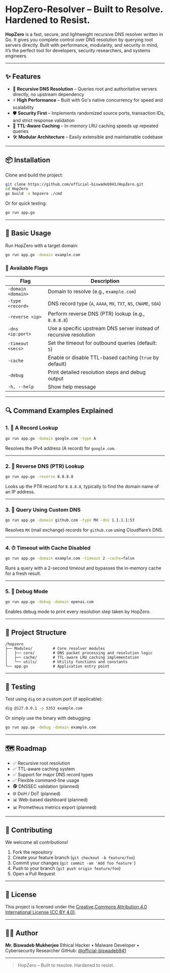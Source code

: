 # HopZero-Resolver – Built to Resolve. Hardened to Resist.

**HopZero** is a fast, secure, and lightweight recursive DNS resolver written in Go. It gives you complete control over DNS resolution by querying root servers directly. Built with performance, modularity, and security in mind, it’s the perfect tool for developers, security researchers, and systems engineers.

---

## ✨ Features

* 🔁 **Recursive DNS Resolution** – Queries root and authoritative servers directly, no upstream dependency
* ⚡ **High Performance** – Built with Go's native concurrency for speed and scalability
* 🛡️ **Security First** – Implements randomized source ports, transaction IDs, and strict response validation
* 🧠 **TTL-Aware Caching** – In-memory LRU caching speeds up repeated queries
* 🛠️ **Modular Architecture** – Easily extensible and maintainable codebase

---

## 📦 Installation

Clone and build the project:

```bash
git clone https://github.com/official-biswadeb941/HopZero.git
cd HopZero
go build -o hopzero ./cmd
```

Or for quick testing:

```bash
go run app.go
```

---

## 🚀 Basic Usage

Run HopZero with a target domain:

```bash
go run app.go -domain example.com
```

### 📘 Available Flags

| Flag               | Description                                                        |
| ------------------ | ------------------------------------------------------------------ |
| `-domain <domain>` | Domain to resolve (e.g., `example.com`)                            |
| `-type <record>`   | DNS record type (`A`, `AAAA`, `MX`, `TXT`, `NS`, `CNAME`, `SOA`)   |
| `-reverse <ip>`    | Perform reverse DNS (PTR) lookup (e.g., `8.8.8.8`)                 |
| `-dns <ip:port>`   | Use a specific upstream DNS server instead of recursive resolution |
| `-timeout <secs>`  | Set the timeout for outbound queries (default: `5`)                |
| `-cache`           | Enable or disable TTL-based caching (`true` by default)            |
| `-debug`           | Print detailed resolution steps and debug output                   |
| `-h, --help`       | Show help message                                                  |

---

## 🔍 Command Examples Explained

### 1. 🔎 A Record Lookup

```bash
go run app.go -domain google.com -type A
```

Resolves the IPv4 address (A record) for `google.com`.

---

### 2. 🔁 Reverse DNS (PTR) Lookup

```bash
go run app.go -reverse 8.8.8.8
```

Looks up the PTR record for `8.8.8.8`, typically to find the domain name of an IP address.

---

### 3. 📱 Query Using Custom DNS

```bash
go run app.go -domain github.com -type MX -dns 1.1.1.1:53
```

Resolves `MX` (mail exchange) records for `github.com` using Cloudflare’s DNS.

---

### 4. ⏱ Timeout with Cache Disabled

```bash
go run app.go -domain example.com -timeout 2 -cache=false
```

Runs a query with a 2-second timeout and bypasses the in-memory cache for a fresh result.

---

### 5. 🐞 Debug Mode

```bash
go run app.go -debug -domain openai.com
```

Enables debug mode to print every resolution step taken by HopZero.

---

## 📁 Project Structure

```
/hopzero
├── Modules/         # Core resolver modules
│   ├── core/        # DNS packet processing and resolution logic
│   ├── cache/       # TTL-aware LRU caching implementation
│   └── utils/       # Utility functions and constants
└── app.go           # Application entry point
```

---

## 🧪 Testing

Test using `dig` on a custom port (if applicable):

```bash
dig @127.0.0.1 -p 5353 example.com
```

Or simply use the binary with debugging:

```bash
go run app.go -debug -domain example.com
```

---

## 🗺️ Roadmap

* ✅ Recursive root resolution
* ✅ TTL-aware caching system
* ✅ Support for major DNS record types
* ✅ Flexible command-line usage
* 🕵️ DNSSEC validation (planned)
* 🌐 DoH / DoT (planned)
* 📊 Web-based dashboard (planned)
* 📊 Prometheus metrics export (planned)

---

## 🤝 Contributing

We welcome all contributions!

1. Fork the repository
2. Create your feature branch (`git checkout -b feature/foo`)
3. Commit your changes (`git commit -am 'Add foo feature'`)
4. Push to your branch (`git push origin feature/foo`)
5. Open a Pull Request

---

## 📜 License

This project is licensed under the [Creative Commons Attribution 4.0 International License (CC BY 4.0)](LICENSE.md).

---

## 👨‍💻 Author

**Mr. Biswadeb Mukherjee**
Ethical Hacker • Malware Developer • Cybersecurity Researcher
GitHub: [@official-biswadeb941](https://github.com/official-biswadeb941)

---

> HopZero – Built to resolve. Hardened to resist.
